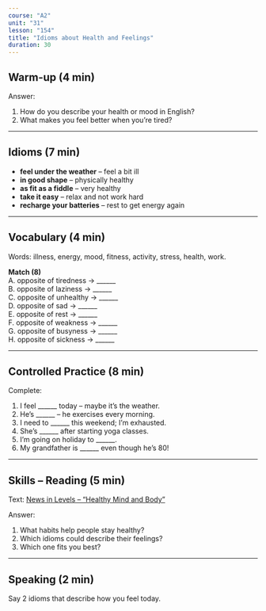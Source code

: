 ```yaml
---
course: "A2"
unit: "31"
lesson: "154"
title: "Idioms about Health and Feelings"
duration: 30
---
```


## Warm-up (4 min)
Answer:
1. How do you describe your health or mood in English?  
2. What makes you feel better when you’re tired?  

-------
## Idioms (7 min)
- **feel under the weather** – feel a bit ill  
- **in good shape** – physically healthy  
- **as fit as a fiddle** – very healthy  
- **take it easy** – relax and not work hard  
- **recharge your batteries** – rest to get energy again  

-------
## Vocabulary (4 min)
Words: illness, energy, mood, fitness, activity, stress, health, work.  

**Match (8)**  
A. opposite of tiredness → ______  
B. opposite of laziness → ______  
C. opposite of unhealthy → ______  
D. opposite of sad → ______  
E. opposite of rest → ______  
F. opposite of weakness → ______  
G. opposite of busyness → ______  
H. opposite of sickness → ______  

-------
## Controlled Practice (8 min)
Complete:  
1. I feel ______ today – maybe it’s the weather.  
2. He’s ______ – he exercises every morning.  
3. I need to ______ this weekend; I’m exhausted.  
4. She’s ______ after starting yoga classes.  
5. I’m going on holiday to ______.  
6. My grandfather is ______ even though he’s 80!  

-------
## Skills – Reading (5 min)
Text: [News in Levels – “Healthy Mind and Body”](https://www.newsinlevels.com/)  

Answer:  
1. What habits help people stay healthy?  
2. Which idioms could describe their feelings?  
3. Which one fits you best?  

-------
## Speaking (2 min)
Say 2 idioms that describe how you feel today.
